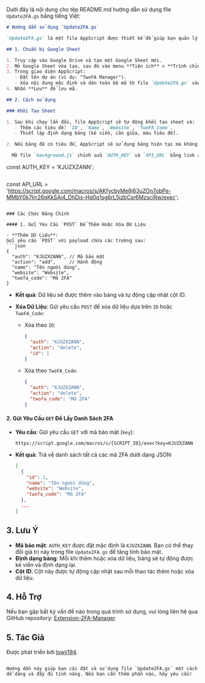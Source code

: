 Dưới đây là nội dung cho tệp README.md hướng dẫn sử dụng file `Update2FA.gs` bằng tiếng Việt:

```markdown
# Hướng dẫn sử dụng `Update2FA.gs`

`Update2FA.gs` là một file AppScript được thiết kế để giúp bạn quản lý các mã xác thực hai yếu tố (Two-Factor Authentication - 2FA) trên Google Sheets. File này hỗ trợ các chức năng như thêm, xóa và đọc dữ liệu 2FA, đồng thời tự động định dạng bảng dữ liệu của bạn.

## 1. Chuẩn bị Google Sheet

1. Truy cập vào Google Drive và tạo một Google Sheet mới.
2. Mở Google Sheet vừa tạo, sau đó vào menu **Tiện ích** > **Trình chỉnh sửa tập lệnh**.
3. Trong giao diện AppScript:
   - Đặt tên dự án (ví dụ: "TwoFA Manager").
   - Xóa nội dung mặc định và dán toàn bộ mã từ file `Update2FA.gs` vào trình chỉnh sửa.
4. Nhấn **Lưu** để lưu mã.

## 2. Cách sử dụng

### Khởi Tạo Sheet

1. Sau khi chạy lần đầu, file AppScript sẽ tự động khởi tạo sheet và:
   - Thêm các tiêu đề: `ID`, `Name`, `Website`, `TwoFA_Code`.
   - Thiết lập định dạng bảng (kẻ viền, căn giữa, màu tiêu đề).

2. Nếu bảng đã có tiêu đề, AppScript sẽ sử dụng bảng hiện tại mà không ghi đè.

  Mở file `background.js` chỉnh sửa `AUTH_KEY` và `API_URL` bằng link api google sheets và mã bảo mật ví dụ:
  ```
  const AUTH_KEY = 'KJUZXZANN';
  ```
  ```
  const API_URL = 'https://script.google.com/macros/s/AKfycbyMe8j63uZOn7obPe-MMbY0k7Irr26qKkSAi4_OhDis-Hq0q1sg6rL5jzbCsr6MzscjRw/exec';
  ```

### Các Chức Năng Chính

#### 1. Gửi Yêu Cầu `POST` Để Thêm Hoặc Xóa Dữ Liệu

- **Thêm Dữ Liệu**:
  Gửi yêu cầu `POST` với payload chứa các trường sau:
  ```json
  {
    "auth": "KJUZXZANN", // Mã bảo mật
    "action": "add",     // Hành động
    "name": "Tên người dùng",
    "website": "Website",
    "twofa_code": "Mã 2FA"
  }
  ```
  - **Kết quả**: Dữ liệu sẽ được thêm vào bảng và tự động cập nhật cột ID.

- **Xóa Dữ Liệu**:
  Gửi yêu cầu `POST` để xóa dữ liệu dựa trên `ID` hoặc `TwoFA_Code`:
  - Xóa theo `ID`:
    ```json
    {
      "auth": "KJUZXZANN",
      "action": "delete",
      "id": 1
    }
    ```
  - Xóa theo `TwoFA_Code`:
    ```json
    {
      "auth": "KJUZXZANN",
      "action": "delete",
      "twofa_code": "Mã 2FA"
    }
    ```

#### 2. Gửi Yêu Cầu `GET` Để Lấy Danh Sách 2FA

- **Yêu cầu**:
  Gửi yêu cầu `GET` với mã bảo mật (`key`):
  ```
  https://script.google.com/macros/s/{SCRIPT_ID}/exec?key=KJUZXZANN
  ```

- **Kết quả**:
  Trả về danh sách tất cả các mã 2FA dưới dạng JSON:
  ```json
  [
    {
      "id": 1,
      "name": "Tên người dùng",
      "website": "Website",
      "twofa_code": "Mã 2FA"
    },
    ...
  ]
  ```

## 3. Lưu Ý

- **Mã bảo mật**: `AUTH_KEY` được đặt mặc định là `KJUZXZANN`. Bạn có thể thay đổi giá trị này trong file `Update2FA.gs` để tăng tính bảo mật.
- **Định dạng bảng**: Mỗi khi thêm hoặc xóa dữ liệu, bảng sẽ tự động được kẻ viền và định dạng lại.
- **Cột ID**: Cột này được tự động cập nhật sau mỗi thao tác thêm hoặc xóa dữ liệu.

## 4. Hỗ Trợ

Nếu bạn gặp bất kỳ vấn đề nào trong quá trình sử dụng, vui lòng liên hệ qua GitHub repository: [Extension-2FA-Manager](https://github.com/lowji194/Extension-2FA-Manager).

## 5. Tác Giả

Được phát triển bởi [lowji194](https://github.com/lowji194).
```

Hướng dẫn này giúp bạn cài đặt và sử dụng file `Update2FA.gs` một cách dễ dàng và đầy đủ tính năng. Nếu bạn cần thêm phần nào, hãy yêu cầu!
